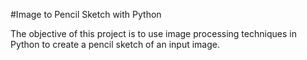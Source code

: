 #Image to Pencil Sketch with Python

The objective of this project is to use image processing techniques in Python to create a pencil sketch of an input image.
